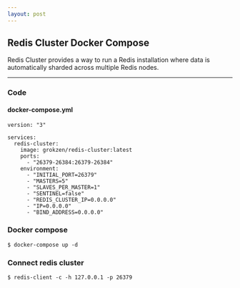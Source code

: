 ```yaml
---
layout: post
---
```

## Redis Cluster Docker Compose

Redis Cluster provides a way to run a Redis installation 
where data is automatically sharded across multiple Redis nodes.

---

### Code

#### docker-compose.yml

```
version: "3"

services:
  redis-cluster:
    image: grokzen/redis-cluster:latest
    ports:
      - "26379-26384:26379-26384"
    environment:
      - "INITIAL_PORT=26379"
      - "MASTERS=5"
      - "SLAVES_PER_MASTER=1"
      - "SENTINEL=false"
      - "REDIS_CLUSTER_IP=0.0.0.0"
      - "IP=0.0.0.0"
      - "BIND_ADDRESS=0.0.0.0"
```

### Docker compose
```
$ docker-compose up -d
```

### Connect redis cluster
```
$ redis-client -c -h 127.0.0.1 -p 26379
```